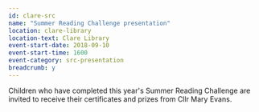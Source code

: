 ```yaml
---
id: clare-src
name: "Summer Reading Challenge presentation"
location: clare-library
location-text: Clare Library
event-start-date: 2018-09-10
event-start-time: 1600
event-category: src-presentation
breadcrumb: y
---
```


Children who have completed this year's Summer Reading Challenge are invited to receive their certificates and prizes from Cllr Mary Evans.
